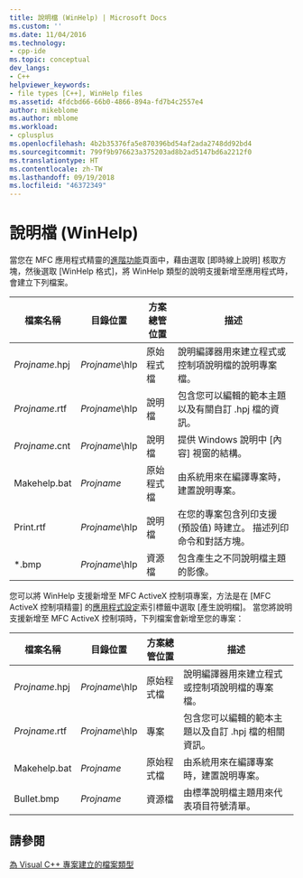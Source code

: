 ```yaml
---
title: 說明檔 (WinHelp) | Microsoft Docs
ms.custom: ''
ms.date: 11/04/2016
ms.technology:
- cpp-ide
ms.topic: conceptual
dev_langs:
- C++
helpviewer_keywords:
- file types [C++], WinHelp files
ms.assetid: 4fdcbd66-66b0-4866-894a-fd7b4c2557e4
author: mikeblome
ms.author: mblome
ms.workload:
- cplusplus
ms.openlocfilehash: 4b2b35376fa5e870396bd54af2ada2748dd92bd4
ms.sourcegitcommit: 799f9b976623a375203ad8b2ad5147bd6a2212f0
ms.translationtype: HT
ms.contentlocale: zh-TW
ms.lasthandoff: 09/19/2018
ms.locfileid: "46372349"
---
```

# <a name="help-files-winhelp"></a>說明檔 (WinHelp)

當您在 MFC 應用程式精靈的[進階功能](../mfc/reference/advanced-features-mfc-application-wizard.md)頁面中，藉由選取 [即時線上說明] 核取方塊，然後選取 [WinHelp 格式]，將 WinHelp 類型的說明支援新增至應用程式時，會建立下列檔案。

|檔案名稱|目錄位置|方案總管位置|描述|
|---------------|------------------------|--------------------------------|-----------------|
|*Projname*.hpj|*Projname*\hlp|原始程式檔|說明編譯器用來建立程式或控制項說明檔的說明專案檔。|
|*Projname*.rtf|*Projname*\hlp|說明檔|包含您可以編輯的範本主題以及有關自訂 .hpj 檔的資訊。|
|*Projname*.cnt|*Projname*\hlp|說明檔|提供 Windows 說明中 [內容] 視窗的結構。|
|Makehelp.bat|*Projname*|原始程式檔|由系統用來在編譯專案時，建置說明專案。|
|Print.rtf|*Projname*\hlp|說明檔|在您的專案包含列印支援 (預設值) 時建立。 描述列印命令和對話方塊。|
|*.bmp|*Projname*\hlp|資源檔|包含產生之不同說明檔主題的影像。|

您可以將 WinHelp 支援新增至 MFC ActiveX 控制項專案，方法是在 [MFC ActiveX 控制項精靈] 的[應用程式設定](../mfc/reference/application-settings-mfc-activex-control-wizard.md)索引標籤中選取 [產生說明檔]。 當您將說明支援新增至 MFC ActiveX 控制項時，下列檔案會新增至您的專案：

|檔案名稱|目錄位置|方案總管位置|描述|
|---------------|------------------------|--------------------------------|-----------------|
|*Projname*.hpj|*Projname*\hlp|原始程式檔|說明編譯器用來建立程式或控制項說明檔的專案檔。|
|*Projname*.rtf|*Projname*\hlp|專案|包含您可以編輯的範本主題以及自訂 .hpj 檔的相關資訊。|
|Makehelp.bat|*Projname*|原始程式檔|由系統用來在編譯專案時，建置說明專案。|
|Bullet.bmp|*Projname*|資源檔|由標準說明檔主題用來代表項目符號清單。|

## <a name="see-also"></a>請參閱

[為 Visual C++ 專案建立的檔案類型](../ide/file-types-created-for-visual-cpp-projects.md)